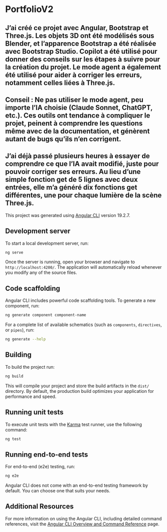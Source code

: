# PortfolioV2

## J’ai créé ce projet avec Angular, Bootstrap et Three.js. Les objets 3D ont été modélisés sous Blender, et l’apparence Bootstrap a été réalisée avec Bootstrap Studio. Copilot a été utilisé pour donner des conseils sur les étapes à suivre pour la création du projet. Le mode agent a également été utilisé pour aider à corriger les erreurs, notamment celles liées à Three.js.

## Conseil : Ne pas utiliser le mode agent, peu importe l’IA choisie (Claude Sonnet, ChatGPT, etc.). Ces outils ont tendance à compliquer le projet, peinent à comprendre les questions même avec de la documentation, et génèrent autant de bugs qu’ils n’en corrigent.

## J’ai déjà passé plusieurs heures à essayer de comprendre ce que l’IA avait modifié, juste pour pouvoir corriger ses erreurs. Au lieu d’une simple fonction get de 5 lignes avec deux entrées, elle m’a généré dix fonctions get différentes, une pour chaque lumière de la scène Three.js.



This project was generated using [Angular CLI](https://github.com/angular/angular-cli) version 19.2.7.

## Development server

To start a local development server, run:

```bash
ng serve
```

Once the server is running, open your browser and navigate to `http://localhost:4200/`. The application will automatically reload whenever you modify any of the source files.

## Code scaffolding

Angular CLI includes powerful code scaffolding tools. To generate a new component, run:

```bash
ng generate component component-name
```

For a complete list of available schematics (such as `components`, `directives`, or `pipes`), run:

```bash
ng generate --help
```

## Building

To build the project run:

```bash
ng build
```

This will compile your project and store the build artifacts in the `dist/` directory. By default, the production build optimizes your application for performance and speed.

## Running unit tests

To execute unit tests with the [Karma](https://karma-runner.github.io) test runner, use the following command:

```bash
ng test
```

## Running end-to-end tests

For end-to-end (e2e) testing, run:

```bash
ng e2e
```

Angular CLI does not come with an end-to-end testing framework by default. You can choose one that suits your needs.

## Additional Resources

For more information on using the Angular CLI, including detailed command references, visit the [Angular CLI Overview and Command Reference](https://angular.dev/tools/cli) page.
